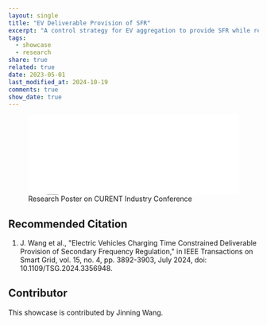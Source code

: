 ```yaml
---
layout: single
title: "EV Deliverable Provision of SFR"
excerpt: "A control strategy for EV aggregation to provide SFR while respecting charging time constraints."
tags:
  - showcase
  - research
share: true
related: true
date: 2023-05-01
last_modified_at: 2024-10-19
comments: true
show_date: true
---
```

<figure>
  <embed src="/assets/images/showcase/evsfr.pdf" type="application/pdf" width="100%" height="160px" />
  <figcaption>Research Poster on CURENT Industry Conference</figcaption>
</figure>

## Recommended Citation

1. J. Wang et al., "Electric Vehicles Charging Time Constrained Deliverable Provision of Secondary Frequency Regulation," in IEEE Transactions on Smart Grid, vol. 15, no. 4, pp. 3892-3903, July 2024, doi: 10.1109/TSG.2024.3356948.

## Contributor

This showcase is contributed by Jinning Wang.

